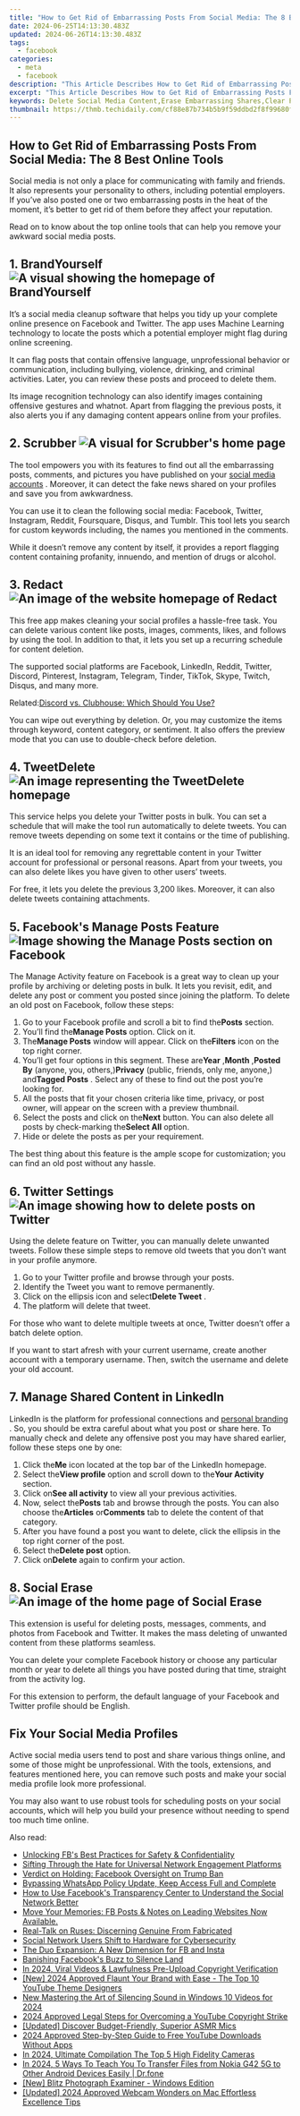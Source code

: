 ```yaml
---
title: "How to Get Rid of Embarrassing Posts From Social Media: The 8 Best Online Tools"
date: 2024-06-25T14:13:30.483Z
updated: 2024-06-26T14:13:30.483Z
tags:
  - facebook
categories:
  - meta
  - facebook
description: "This Article Describes How to Get Rid of Embarrassing Posts From Social Media: The 8 Best Online Tools"
excerpt: "This Article Describes How to Get Rid of Embarrassing Posts From Social Media: The 8 Best Online Tools"
keywords: Delete Social Media Content,Erase Embarrassing Shares,Clear Past Online Mistakes,Remove Unwanted Posts,Eliminate Regrettable Tweets,Purge Inappropriate Stories,Clean Social Media Footprint
thumbnail: https://thmb.techidaily.com/cf88e87b734b5b9f59ddbd2f8f99680f9b1ec3ba8de831308f2fd3fe15c5bbed.jpg
---
```


## How to Get Rid of Embarrassing Posts From Social Media: The 8 Best Online Tools

 Social media is not only a place for communicating with family and friends. It also represents your personality to others, including potential employers. If you’ve also posted one or two embarrassing posts in the heat of the moment, it’s better to get rid of them before they affect your reputation.

 Read on to know about the top online tools that can help you remove your awkward social media posts.

## 1. BrandYourself ![A visual showing the homepage of BrandYourself](https://static1.makeuseofimages.com/wordpress/wp-content/uploads/2021/11/Delete-Social-Posts-BrandYourself.jpeg)

 It’s a social media cleanup software that helps you tidy up your complete online presence on Facebook and Twitter. The app uses Machine Learning technology to locate the posts which a potential employer might flag during online screening.

 It can flag posts that contain offensive language, unprofessional behavior or communication, including bullying, violence, drinking, and criminal activities. Later, you can review these posts and proceed to delete them.

 Its image recognition technology can also identify images containing offensive gestures and whatnot. Apart from flagging the previous posts, it also alerts you if any damaging content appears online from your profiles.

## 2. Scrubber ![A visual for Scrubber's home page](https://static1.makeuseofimages.com/wordpress/wp-content/uploads/2021/11/Delete-Social-Posts-Scrubber.jpeg)

 The tool empowers you with its features to find out all the embarrassing posts, comments, and pictures you have published on your [social media accounts](https://www.makeuseof.com/free-social-media-management-apps/) . Moreover, it can detect the fake news shared on your profiles and save you from awkwardness.

 You can use it to clean the following social media: Facebook, Twitter, Instagram, Reddit, Foursquare, Disqus, and Tumblr. This tool lets you search for custom keywords including, the names you mentioned in the comments.

 While it doesn’t remove any content by itself, it provides a report flagging content containing profanity, innuendo, and mention of drugs or alcohol.

## 3. Redact ![An image of the website homepage of Redact](https://static1.makeuseofimages.com/wordpress/wp-content/uploads/2021/11/Delete-Social-Posts-Redact.jpeg)

 This free app makes cleaning your social profiles a hassle-free task. You can delete various content like posts, images, comments, likes, and follows by using the tool. In addition to that, it lets you set up a recurring schedule for content deletion.

 The supported social platforms are Facebook, LinkedIn, Reddit, Twitter, Discord, Pinterest, Instagram, Telegram, Tinder, TikTok, Skype, Twitch, Disqus, and many more.

 Related:[Discord vs. Clubhouse: Which Should You Use?](https://www.makeuseof.com/discord-vs-clubhouse/)

 You can wipe out everything by deletion. Or, you may customize the items through keyword, content category, or sentiment. It also offers the preview mode that you can use to double-check before deletion.

## 4. TweetDelete ![An image representing the TweetDelete homepage](https://static1.makeuseofimages.com/wordpress/wp-content/uploads/2021/11/Delete-Social-Posts-TweetDelete.jpeg)

 This service helps you delete your Twitter posts in bulk. You can set a schedule that will make the tool run automatically to delete tweets. You can remove tweets depending on some text it contains or the time of publishing.

 It is an ideal tool for removing any regrettable content in your Twitter account for professional or personal reasons. Apart from your tweets, you can also delete likes you have given to other users’ tweets.

 For free, it lets you delete the previous 3,200 likes. Moreover, it can also delete tweets containing attachments.

## 5\. Facebook's Manage Posts Feature ![Image showing the Manage Posts section on Facebook](https://static1.makeuseofimages.com/wordpress/wp-content/uploads/2021/11/Delete-Social-Posts-Facebook.jpeg)

 The Manage Activity feature on Facebook is a great way to clean up your profile by archiving or deleting posts in bulk. It lets you revisit, edit, and delete any post or comment you posted since joining the platform. To delete an old post on Facebook, follow these steps:

1. Go to your Facebook profile and scroll a bit to find the**Posts** section.
2. You’ll find the**Manage Posts** option. Click on it.
3. The**Manage Posts** window will appear. Click on the**Filters** icon on the top right corner.
4. You’ll get four options in this segment. These are**Year** ,**Month** ,**Posted By** (anyone, you, others,)**Privacy** (public, friends, only me, anyone,) and**Tagged Posts** . Select any of these to find out the post you’re looking for.
5. All the posts that fit your chosen criteria like time, privacy, or post owner, will appear on the screen with a preview thumbnail.
6. Select the posts and click on the**Next** button. You can also delete all posts by check-marking the**Select All** option.
7. Hide or delete the posts as per your requirement.

 The best thing about this feature is the ample scope for customization; you can find an old post without any hassle.

## 6\. Twitter Settings ![An image showing how to delete posts on Twitter](https://static1.makeuseofimages.com/wordpress/wp-content/uploads/2021/11/Delete-Social-Posts-Twitter.jpeg)

 Using the delete feature on Twitter, you can manually delete unwanted tweets. Follow these simple steps to remove old tweets that you don't want in your profile anymore.

1. Go to your Twitter profile and browse through your posts.
2. Identify the Tweet you want to remove permanently.
3. Click on the ellipsis icon and select**Delete Tweet** .
4. The platform will delete that tweet.

 For those who want to delete multiple tweets at once, Twitter doesn’t offer a batch delete option.

 If you want to start afresh with your current username, create another account with a temporary username. Then, switch the username and delete your old account.

## 7\. Manage Shared Content in LinkedIn

 LinkedIn is the platform for professional connections and [personal branding](https://www.makeuseof.com/personal-branding-tips/) . So, you should be extra careful about what you post or share here. To manually check and delete any offensive post you may have shared earlier, follow these steps one by one:

1. Click the**Me** icon located at the top bar of the LinkedIn homepage.
2. Select the**View profile** option and scroll down to the**Your Activity** section.
3. Click on**See all activity** to view all your previous activities.
4. Now, select the**Posts** tab and browse through the posts. You can also choose the**Articles** or**Comments** tab to delete the content of that category.
5. After you have found a post you want to delete, click the ellipsis in the top right corner of the post.
6. Select the**Delete post** option.
7. Click on**Delete** again to confirm your action.

## 8. Social Erase ![An image of the home page of Social Erase](https://static1.makeuseofimages.com/wordpress/wp-content/uploads/2021/11/Delete-Social-Posts-Social-Erase.jpeg)

 This extension is useful for deleting posts, messages, comments, and photos from Facebook and Twitter. It makes the mass deleting of unwanted content from these platforms seamless.

 You can delete your complete Facebook history or choose any particular month or year to delete all things you have posted during that time, straight from the activity log.

 For this extension to perform, the default language of your Facebook and Twitter profile should be English.

## Fix Your Social Media Profiles

 Active social media users tend to post and share various things online, and some of those might be unprofessional. With the tools, extensions, and features mentioned here, you can remove such posts and make your social media profile look more professional.

 You may also want to use robust tools for scheduling posts on your social accounts, which will help you build your presence without needing to spend too much time online.


<ins class="adsbygoogle"
     style="display:block"
     data-ad-format="autorelaxed"
     data-ad-client="ca-pub-7571918770474297"
     data-ad-slot="1223367746"></ins>



<ins class="adsbygoogle"
     style="display:block"
     data-ad-client="ca-pub-7571918770474297"
     data-ad-slot="8358498916"
     data-ad-format="auto"
     data-full-width-responsive="true"></ins>

<span class="atpl-alsoreadstyle">Also read:</span>
<div><ul>
<li><a href="https://facebook.techidaily.com/unlocking-fbs-best-practices-for-safety-and-confidentiality/"><u>Unlocking FB's Best Practices for Safety & Confidentiality</u></a></li>
<li><a href="https://facebook.techidaily.com/sifting-through-the-hate-for-universal-network-engagement-platforms/"><u>Sifting Through the Hate for Universal Network Engagement Platforms</u></a></li>
<li><a href="https://facebook.techidaily.com/verdict-on-holding-facebook-oversight-on-trump-ban/"><u>Verdict on Holding: Facebook Oversight on Trump Ban</u></a></li>
<li><a href="https://facebook.techidaily.com/bypassing-whatsapp-policy-update-keep-access-full-and-complete/"><u>Bypassing WhatsApp Policy Update, Keep Access Full and Complete</u></a></li>
<li><a href="https://facebook.techidaily.com/how-to-use-facebooks-transparency-center-to-understand-the-social-network-better/"><u>How to Use Facebook's Transparency Center to Understand the Social Network Better</u></a></li>
<li><a href="https://facebook.techidaily.com/1719149463063-move-your-memories-fb-posts-and-notes-on-leading-websites-now-available/"><u>Move Your Memories: FB Posts & Notes on Leading Websites Now Available.</u></a></li>
<li><a href="https://facebook.techidaily.com/real-talk-on-ruses-discerning-genuine-from-fabricated/"><u>Real-Talk on Ruses: Discerning Genuine From Fabricated</u></a></li>
<li><a href="https://facebook.techidaily.com/social-network-users-shift-to-hardware-for-cybersecurity/"><u>Social Network Users Shift to Hardware for Cybersecurity</u></a></li>
<li><a href="https://facebook.techidaily.com/the-duo-expansion-a-new-dimension-for-fb-and-insta/"><u>The Duo Expansion: A New Dimension for FB and Insta</u></a></li>
<li><a href="https://facebook.techidaily.com/banishing-facebooks-buzz-to-silence-land/"><u>Banishing Facebook's Buzz to Silence Land</u></a></li>
<li><a href="https://tiktok-clips.techidaily.com/in-2024-viral-videos-and-lawfulness-pre-upload-copyright-verification/"><u>In 2024, Viral Videos & Lawfulness  Pre-Upload Copyright Verification</u></a></li>
<li><a href="https://eaxpv-info.techidaily.com/new-2024-approved-flaunt-your-brand-with-ease-the-top-10-youtube-theme-designers/"><u>[New] 2024 Approved  Flaunt Your Brand with Ease - The Top 10 YouTube Theme Designers</u></a></li>
<li><a href="https://audio-editing.techidaily.com/new-mastering-the-art-of-silencing-sound-in-windows-10-videos-for-2024/"><u>New Mastering the Art of Silencing Sound in Windows 10 Videos for 2024</u></a></li>
<li><a href="https://youtube-help.techidaily.com/2024-approved-legal-steps-for-overcoming-a-youtube-copyright-strike/"><u>2024 Approved  Legal Steps for Overcoming a YouTube Copyright Strike</u></a></li>
<li><a href="https://fox-blue.techidaily.com/updated-discover-budget-friendly-superior-asmr-mics/"><u>[Updated] Discover Budget-Friendly, Superior ASMR Mics</u></a></li>
<li><a href="https://youtube-help.techidaily.com/2024-approved-step-by-step-guide-to-free-youtube-downloads-without-apps/"><u>2024 Approved  Step-by-Step Guide to Free YouTube Downloads Without Apps</u></a></li>
<li><a href="https://some-guidance.techidaily.com/in-2024-ultimate-compilation-the-top-5-high-fidelity-cameras/"><u>In 2024, Ultimate Compilation  The Top 5 High Fidelity Cameras</u></a></li>
<li><a href="https://android-transfer.techidaily.com/in-2024-5-ways-to-teach-you-to-transfer-files-from-nokia-g42-5g-to-other-android-devices-easily-drfone-by-drfone-transfer-from-android-transfer-from-android/"><u>In 2024, 5 Ways To Teach You To Transfer Files from Nokia G42 5G to Other Android Devices Easily | Dr.fone</u></a></li>
<li><a href="https://vp-tips.techidaily.com/new-blitz-photograph-examiner-windows-edition/"><u>[New] Blitz Photograph Examiner - Windows Edition</u></a></li>
<li><a href="https://digital-screen-recording.techidaily.com/updated-2024-approved-webcam-wonders-on-mac-effortless-excellence-tips/"><u>[Updated] 2024 Approved  Webcam Wonders on Mac  Effortless Excellence Tips</u></a></li>
</ul></div>
